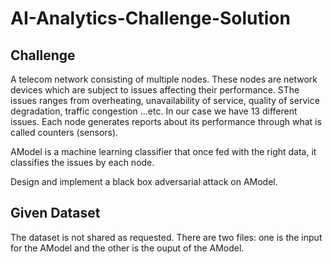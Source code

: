 # AI-Analytics-Challenge-Solution

## Challenge 
A telecom network consisting of multiple nodes. These nodes are network devices which are subject to issues affecting their performance. SThe issues ranges from overheating, unavailability of service, quality of service degradation, traffic congestion …etc. In our case we have 13 different issues. Each node generates reports about its performance through what is called counters (sensors).

AModel is a machine learning classifier that once fed with the right data, it classifies the issues by each node.

Design and implement a black box adversarial attack on AModel.

## Given Dataset
The dataset is not shared as requested. There are two files: one is the input for the AModel and the other is the ouput of the AModel.
